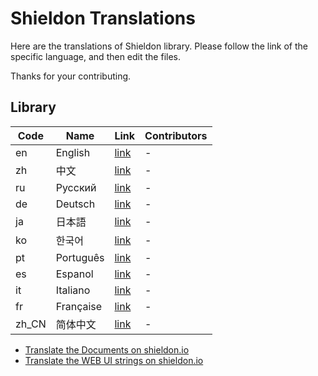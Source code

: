 # Shieldon Translations

Here are the translations of Shieldon library. Please follow the link of the specific language, and then edit the files.

Thanks for your contributing.

## Library

| Code | Name | Link | Contributors |
| --- | --- | --- | --- |
| en | English | [link](https://github.com/shieldon-io/library-translations/tree/master/en) | - | 
| zh | 中文 |  [link](https://github.com/shieldon-io/library-translations/tree/master/zh) | - |
| ru | Pусский | [link](https://github.com/shieldon-io/library-translations/tree/master/ru) |  - | 
| de | Deutsch| [link](https://github.com/shieldon-io/library-translations/tree/master/de) |  - | 
| ja | 日本語 | [link](https://github.com/shieldon-io/library-translations/tree/master/ja) |  - | 
| ko | 한국어 | [link](https://github.com/shieldon-io/library-translations/tree/master/ko) |  - | 
| pt | Português | [link](https://github.com/shieldon-io/library-translations/tree/master/pt) | - | 
| es | Espanol | [link](https://github.com/shieldon-io/library-translations/tree/master/es) |  - | 
| it | Italiano | [link](https://github.com/shieldon-io/library-translations/tree/master/it) |  - | 
| fr | Française | [link](https://github.com/shieldon-io/library-translations/tree/master/fr) |  - | 
| zh_CN | 简体中文 | [link](https://github.com/shieldon-io/library-translations/tree/master/zh_CN) |  - |

- [Translate the Documents on shieldon.io](https://github.com/shieldon-io/document-translations)
- [Translate the WEB UI strings on shieldon.io](https://github.com/shieldon-io/website-translations)